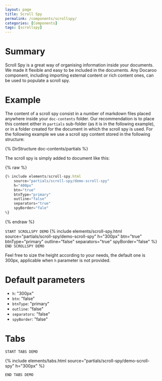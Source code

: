 ```yaml
---
layout: page
title: Scroll Spy
permalink: /components/scrollspy/
categories: [Components]
tags: [scrollspy]
---
```


# Summary
Scroll Spy is a great way of organising information inside your documents. We made it flexible and easy to be included in the documents. Any Docaroo component, including importing esternal content or rich content ones, can be used to populate a scroll spy. 

# Example
The content of a scroll spy consist in a number of markdown files placed anywhere inside your `doc-contents` folder. Our recommendation is to place this content either in `partials` sub-folder (as it is in the following example), or in a folder created for the document in which the scroll spy is used.
For the following example we use a scroll spy content stored in the following structure:

{% DirStructure doc-contents/partials %}

The scroll spy is simply added to document like this:

{% raw %}
```javascript
{% include elements/scroll-spy.html
    source="partials/scroll-spy/demo-scroll-spy" 
    h="400px" 
    btn="true" 
    btnType="primary" 
    outline="false" 
    separators="true" 
    spyBorder="fale"
%}
```
{% endraw %}

`START SCROLLSPY DEMO`
{% include elements/scroll-spy.html 
    source="partials/scroll-spy/demo-scroll-spy"
    h="300px" 
    btn="true" 
    btnType="primary" 
    outline="false" 
    separators="true" 
    spyBorder="false" %}
`END SCROLLSPY DEMO`

Feel free to size the height according to your needs, the default one is 300px, applicable when `h` parameter is not provided.

# Default parameters
- `h`: "300px"
- `btn`: "false"
- `btnType`: "primary"
- `outline`: "false"
- `separators`: "false"
- `spyBorder`: "false"

# Tabs

`START TABS DEMO`

{% include elements/tabs.html 
    source="partials/scroll-spy/demo-scroll-spy"
    h="300px" 
%}

`END TABS DEMO`